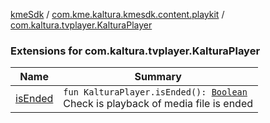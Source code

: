 [kmeSdk](../../index.md) / [com.kme.kaltura.kmesdk.content.playkit](../index.md) / [com.kaltura.tvplayer.KalturaPlayer](./index.md)

### Extensions for com.kaltura.tvplayer.KalturaPlayer

| Name | Summary |
|---|---|
| [isEnded](is-ended.md) | `fun KalturaPlayer.isEnded(): `[`Boolean`](https://kotlinlang.org/api/latest/jvm/stdlib/kotlin/-boolean/index.html)<br>Check is playback of media file is ended |
